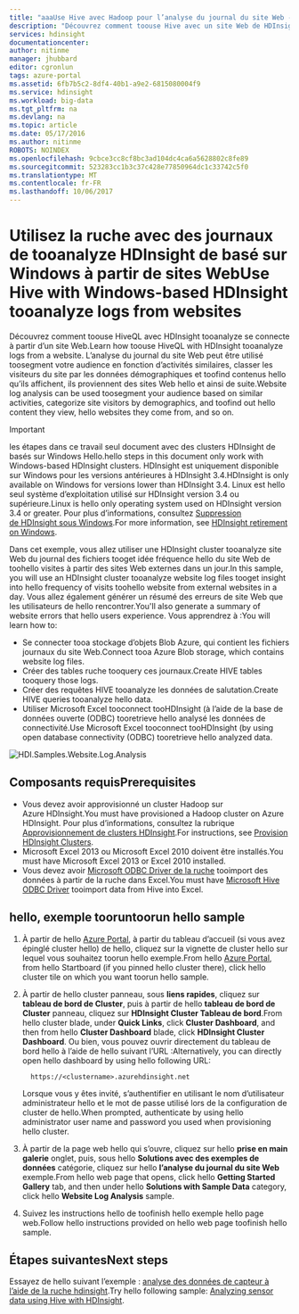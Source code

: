 ```yaml
---
title: "aaaUse Hive avec Hadoop pour l’analyse du journal du site Web - Azure HDInsight | Documents Microsoft"
description: "Découvrez comment toouse Hive avec un site Web de HDInsight tooanalyze se connecte. Vous allez utiliser un fichier journal en tant qu’entrée dans une table HDInsight et utilisent des données de HiveQL tooquery hello."
services: hdinsight
documentationcenter: 
author: nitinme
manager: jhubbard
editor: cgronlun
tags: azure-portal
ms.assetid: 6fb7b5c2-8df4-40b1-a9e2-6815080004f9
ms.service: hdinsight
ms.workload: big-data
ms.tgt_pltfrm: na
ms.devlang: na
ms.topic: article
ms.date: 05/17/2016
ms.author: nitinme
ROBOTS: NOINDEX
ms.openlocfilehash: 9cbce3cc8cf8bc3ad104dc4ca6a5628802c8fe89
ms.sourcegitcommit: 523283cc1b3c37c428e77850964dc1c33742c5f0
ms.translationtype: MT
ms.contentlocale: fr-FR
ms.lasthandoff: 10/06/2017
---
```

# <a name="use-hive-with-windows-based-hdinsight-tooanalyze-logs-from-websites"></a><span data-ttu-id="a8f6b-104">Utilisez la ruche avec des journaux de tooanalyze HDInsight de basé sur Windows à partir de sites Web</span><span class="sxs-lookup"><span data-stu-id="a8f6b-104">Use Hive with Windows-based HDInsight tooanalyze logs from websites</span></span>
<span data-ttu-id="a8f6b-105">Découvrez comment toouse HiveQL avec HDInsight tooanalyze se connecte à partir d’un site Web.</span><span class="sxs-lookup"><span data-stu-id="a8f6b-105">Learn how toouse HiveQL with HDInsight tooanalyze logs from a website.</span></span> <span data-ttu-id="a8f6b-106">L’analyse du journal du site Web peut être utilisé toosegment votre audience en fonction d’activités similaires, classer les visiteurs du site par les données démographiques et toofind contenus hello qu’ils affichent, ils proviennent des sites Web hello et ainsi de suite.</span><span class="sxs-lookup"><span data-stu-id="a8f6b-106">Website log analysis can be used toosegment your audience based on similar activities, categorize site visitors by demographics, and toofind out hello content they view, hello websites they come from, and so on.</span></span>

> [!IMPORTANT]
> <span data-ttu-id="a8f6b-107">les étapes dans ce travail seul document avec des clusters HDInsight de basés sur Windows Hello.</span><span class="sxs-lookup"><span data-stu-id="a8f6b-107">hello steps in this document only work with Windows-based HDInsight clusters.</span></span> <span data-ttu-id="a8f6b-108">HDInsight est uniquement disponible sur Windows pour les versions antérieures à HDInsight 3.4.</span><span class="sxs-lookup"><span data-stu-id="a8f6b-108">HDInsight is only available on Windows for versions lower than HDInsight 3.4.</span></span> <span data-ttu-id="a8f6b-109">Linux est hello seul système d’exploitation utilisé sur HDInsight version 3.4 ou supérieure.</span><span class="sxs-lookup"><span data-stu-id="a8f6b-109">Linux is hello only operating system used on HDInsight version 3.4 or greater.</span></span> <span data-ttu-id="a8f6b-110">Pour plus d’informations, consultez [Suppression de HDInsight sous Windows](hdinsight-component-versioning.md#hdinsight-windows-retirement).</span><span class="sxs-lookup"><span data-stu-id="a8f6b-110">For more information, see [HDInsight retirement on Windows](hdinsight-component-versioning.md#hdinsight-windows-retirement).</span></span>

<span data-ttu-id="a8f6b-111">Dans cet exemple, vous allez utiliser une HDInsight cluster tooanalyze site Web du journal des fichiers tooget idée fréquence hello du site Web de toohello visites à partir des sites Web externes dans un jour.</span><span class="sxs-lookup"><span data-stu-id="a8f6b-111">In this sample, you will use an HDInsight cluster tooanalyze website log files tooget insight into hello frequency of visits toohello website from external websites in a day.</span></span> <span data-ttu-id="a8f6b-112">Vous allez également générer un résumé des erreurs de site Web que les utilisateurs de hello rencontrer.</span><span class="sxs-lookup"><span data-stu-id="a8f6b-112">You'll also generate a summary of website errors that hello users experience.</span></span> <span data-ttu-id="a8f6b-113">Vous apprendrez à :</span><span class="sxs-lookup"><span data-stu-id="a8f6b-113">You will learn how to:</span></span>

* <span data-ttu-id="a8f6b-114">Se connecter tooa stockage d’objets Blob Azure, qui contient les fichiers journaux du site Web.</span><span class="sxs-lookup"><span data-stu-id="a8f6b-114">Connect tooa Azure Blob storage, which contains website log files.</span></span>
* <span data-ttu-id="a8f6b-115">Créer des tables ruche tooquery ces journaux.</span><span class="sxs-lookup"><span data-stu-id="a8f6b-115">Create HIVE tables tooquery those logs.</span></span>
* <span data-ttu-id="a8f6b-116">Créer des requêtes HIVE tooanalyze les données de salutation.</span><span class="sxs-lookup"><span data-stu-id="a8f6b-116">Create HIVE queries tooanalyze hello data.</span></span>
* <span data-ttu-id="a8f6b-117">Utiliser Microsoft Excel tooconnect tooHDInsight (à l’aide de la base de données ouverte (ODBC) tooretrieve hello analysé les données de connectivité.</span><span class="sxs-lookup"><span data-stu-id="a8f6b-117">Use Microsoft Excel tooconnect tooHDInsight (by using open database connectivity (ODBC) tooretrieve hello analyzed data.</span></span>

![HDI.Samples.Website.Log.Analysis][img-hdi-weblogs-sample]

## <a name="prerequisites"></a><span data-ttu-id="a8f6b-119">Composants requis</span><span class="sxs-lookup"><span data-stu-id="a8f6b-119">Prerequisites</span></span>
* <span data-ttu-id="a8f6b-120">Vous devez avoir approvisionné un cluster Hadoop sur Azure HDInsight.</span><span class="sxs-lookup"><span data-stu-id="a8f6b-120">You must have provisioned a Hadoop cluster on Azure HDInsight.</span></span> <span data-ttu-id="a8f6b-121">Pour plus d’informations, consultez la rubrique [Approvisionnement de clusters HDInsight][hdinsight-provision].</span><span class="sxs-lookup"><span data-stu-id="a8f6b-121">For instructions, see [Provision HDInsight Clusters][hdinsight-provision].</span></span>
* <span data-ttu-id="a8f6b-122">Microsoft Excel 2013 ou Microsoft Excel 2010 doivent être installés.</span><span class="sxs-lookup"><span data-stu-id="a8f6b-122">You must have Microsoft Excel 2013 or Excel 2010 installed.</span></span>
* <span data-ttu-id="a8f6b-123">Vous devez avoir [Microsoft ODBC Driver de la ruche](http://www.microsoft.com/download/details.aspx?id=40886) tooimport des données à partir de la ruche dans Excel.</span><span class="sxs-lookup"><span data-stu-id="a8f6b-123">You must have [Microsoft Hive ODBC Driver](http://www.microsoft.com/download/details.aspx?id=40886) tooimport data from Hive into Excel.</span></span>

## <a name="toorun-hello-sample"></a><span data-ttu-id="a8f6b-124">hello, exemple toorun</span><span class="sxs-lookup"><span data-stu-id="a8f6b-124">toorun hello sample</span></span>
1. <span data-ttu-id="a8f6b-125">À partir de hello [Azure Portal](https://portal.azure.com/), à partir du tableau d’accueil (si vous avez épinglé cluster hello) de hello, cliquez sur la vignette de cluster hello sur lequel vous souhaitez toorun hello exemple.</span><span class="sxs-lookup"><span data-stu-id="a8f6b-125">From hello [Azure Portal](https://portal.azure.com/), from hello Startboard (if you pinned hello cluster there), click hello cluster tile on which you want toorun hello sample.</span></span>
2. <span data-ttu-id="a8f6b-126">À partir de hello cluster panneau, sous **liens rapides**, cliquez sur **tableau de bord de Cluster**, puis à partir de hello **tableau de bord de Cluster** panneau, cliquez sur **HDInsight Cluster Tableau de bord**.</span><span class="sxs-lookup"><span data-stu-id="a8f6b-126">From hello cluster blade, under **Quick Links**, click **Cluster Dashboard**, and then from hello **Cluster Dashboard** blade, click **HDInsight Cluster Dashboard**.</span></span> <span data-ttu-id="a8f6b-127">Ou bien, vous pouvez ouvrir directement du tableau de bord hello à l’aide de hello suivant l’URL :</span><span class="sxs-lookup"><span data-stu-id="a8f6b-127">Alternatively, you can directly open hello dashboard by using hello following URL:</span></span>

         https://<clustername>.azurehdinsight.net

    <span data-ttu-id="a8f6b-128">Lorsque vous y êtes invité, s’authentifier en utilisant le nom d’utilisateur administrateur hello et le mot de passe utilisé lors de la configuration de cluster de hello.</span><span class="sxs-lookup"><span data-stu-id="a8f6b-128">When prompted, authenticate by using hello administrator user name and password you used when provisioning hello cluster.</span></span>
3. <span data-ttu-id="a8f6b-129">À partir de la page web hello qui s’ouvre, cliquez sur hello **prise en main galerie** onglet, puis, sous hello **Solutions avec des exemples de données** catégorie, cliquez sur hello **l’analyse du journal du site Web** exemple.</span><span class="sxs-lookup"><span data-stu-id="a8f6b-129">From hello web page that opens, click hello **Getting Started Gallery** tab, and then under hello **Solutions with Sample Data** category, click hello **Website Log Analysis** sample.</span></span>
4. <span data-ttu-id="a8f6b-130">Suivez les instructions hello de toofinish hello exemple hello page web.</span><span class="sxs-lookup"><span data-stu-id="a8f6b-130">Follow hello instructions provided on hello web page toofinish hello sample.</span></span>

## <a name="next-steps"></a><span data-ttu-id="a8f6b-131">Étapes suivantes</span><span class="sxs-lookup"><span data-stu-id="a8f6b-131">Next steps</span></span>
<span data-ttu-id="a8f6b-132">Essayez de hello suivant l’exemple : [analyse des données de capteur à l’aide de la ruche hdinsight](hdinsight-hive-analyze-sensor-data.md).</span><span class="sxs-lookup"><span data-stu-id="a8f6b-132">Try hello following sample: [Analyzing sensor data using Hive with HDInsight](hdinsight-hive-analyze-sensor-data.md).</span></span>

[hdinsight-provision]: hdinsight-hadoop-provision-linux-clusters.md
[hdinsight-sensor-data-sample]: ../hdinsight-use-hive-sensor-data-analysis.md

[img-hdi-weblogs-sample]: ./media/hdinsight-hive-analyze-website-log/hdinsight-weblogs-sample.png
